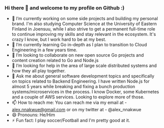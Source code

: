 ### Hi there 👋 and welcome to my profile on Github :) 


- 🔭 I’m currently working on some side projects and building my personal brand. I'm also studying Computer Science at the University of Eastern Finland in Joensuu, while I also strive to get a permanent full-time role to continue improving my skills and stay relevant in the ecosystem. It's crazy I know, but I work hard to be at my best. 
- 🌱 I’m currently learning Go in-depth as I plan to transition to Cloud Engineering in a few years time. 
- 👯 I’m looking to collaborate on new open source Go projects and content creation related to Go and Node.js
- 🤔 I’m looking for help in the area of large scale distributed systems and how they all play together.
- 💬 Ask me about general software development topics and specifically on topics related to Backend Engineering. I have written Node.js for almost 5 years while breaking and fixing a bunch production systems/microservices in the process. I know Docker, some Kubernetes and a couple of AWS services. Looking to explore more of those. 
- 📫 How to reach me: You can reach me via my email at - alex.nnakwue@gmail.com or on my twitter at -  @alex_nnakwue
- 😄 Pronouns: He/Him
- ⚡ Fun fact: I play soccer/Football and I'm pretty good at it.
